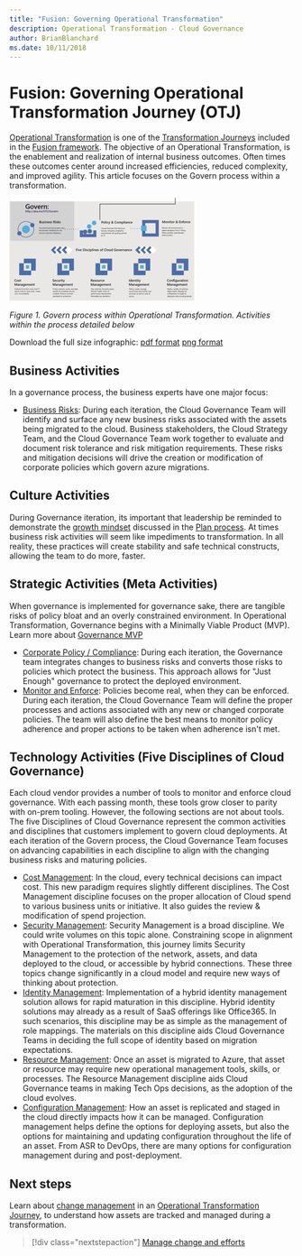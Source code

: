 ```yaml
---
title: "Fusion: Governing Operational Transformation"
description: Operational Transformation - Cloud Governance
author: BrianBlanchard
ms.date: 10/11/2018
---
```


# Fusion: Governing Operational Transformation Journey (OTJ)

[Operational Transformation](overview.md) is one of the [Transformation Journeys](../overview.md) included in the [Fusion framework](../../overview.md). The objective of an Operational Transformation, is the enablement and realization of internal business outcomes. Often times these outcomes center around increased efficiencies, reduced complexity, and improved agility. This article focuses on the Govern process within a transformation.

![Govern process within Operational Transformation](../../_images/operational-transformation-govern.png)

*Figure 1. Govern process within Operational Transformation. Activities within the process detailed below*

Download the full size infographic: [pdf format](https://archcenter.blob.core.windows.net/cdn/operational-transformation-infographic.pdf?) [png format](../../_images/operational-transformation-infographic.pdf)

## Business Activities 

In a governance process, the business experts have one major focus:

* [Business Risks](../../business-strategy/risk-tolerance.md): During each iteration, the Cloud Governance Team will identify and surface any new business risks associated with the assets being migrated to the cloud. Business stakeholders, the Cloud Strategy Team, and the Cloud Governance Team work together to evaluate and document risk tolerance and risk mitigation requirements. These risks and mitigation decisions will drive the creation or modification of corporate policies which govern azure migrations.

## Culture Activities

During Governance iteration, its important that leadership be reminded to demonstrate the [growth mindset](../../culture-strategy/c-suite-readiness.md) discussed in the [Plan process](plan.md). At times business risk activities will seem like impediments to transformation. In all reality, these practices will create stability and safe technical constructs, allowing the team to do more, faster.

## Strategic Activities (Meta Activities)

When governance is implemented for governance sake, there are tangible risks of policy bloat and an overly constrained environment. In Operational Transformation, Governance begins with a Minimally Viable Product (MVP). Learn more about [Governance MVP](../../governance/overview.md)

* [Corporate Policy / Compliance](../../governance/policy-compliance/overview.md): During each iteration, the Governance team integrates changes to business risks and converts those risks to policies which protect the business. This approach allows for "Just Enough" governance to protect the deployed environment.
* [Monitor and Enforce](../../governance/monitoring-enforcement/overview.md): Policies become real, when they can be enforced. During each iteration, the Cloud Governance Team will define the proper processes and actions associated with any new or changed corporate policies. The team will also define the best means to monitor policy adherence and proper actions to be taken when adherence isn't met.

## Technology Activities (Five Disciplines of Cloud Governance)

Each cloud vendor provides a number of tools to monitor and enforce cloud governance. With each passing month, these tools grow closer to parity with on-prem tooling. However, the following sections are not about tools. The five Disciplines of Cloud Governance represent the common activities and disciplines that customers implement to govern cloud deployments. At each iteration of the Govern process, the Cloud Governance Team focuses on advancing capabilities in each discipline to align with the changing business risks and maturing policies.

* [Cost Management](../../governance/cost-management/overview.md): In the cloud, every technical decisions can impact cost. This new paradigm requires slightly different disciplines. The Cost Management discipline focuses on the proper allocation of Cloud spend to various business units or initiative. It also guides the review & modification of spend projection.
* [Security Management](../../governance/security-management/overview.md): Security Management is a broad discipline. We could write volumes on this topic alone. Constraining scope in alignment with Operational Transformation, this journey limits Security Management to the protection of the network, assets, and data deployed to the cloud, or accessible by hybrid connections. These three topics change significantly in a cloud model and require new ways of thinking about protection.
* [Identity Management](../../governance/identity-management/overview.md): Implementation of a hybrid identity management solution allows for rapid maturation in this discipline. Hybrid identity solutions may already as a result of SaaS offerings like Office365. In such scenarios, this discipline may be as simple as the management of role mappings. The materials on this discipline aids Cloud Governance Teams in deciding the full scope of identity based on migration expectations.  
* [Resource Management](../../governance/resource-management/overview.md): Once an asset is migrated to Azure, that asset or resource may require new operational management tools, skills, or processes. The Resource Management discipline aids Cloud Governance teams in making Tech Ops decisions, as the adoption of the cloud evolves.
* [Configuration Management](../../governance/configuration-management/overview.md): How an asset is replicated and staged in the cloud directly impacts how it can be managed. Configuration management helps define the options for deploying assets, but also the options for maintaining and updating configuration throughout the life of an asset. From ASR to DevOps, there are many options for configuration management during and post-deployment.

## Next steps

Learn about [change management](manage.md) in an [Operational Transformation Journey](overview.md), to understand how assets are tracked and managed during a transformation.

> [!div class="nextstepaction"]
> [Manage change and efforts](manage.md)